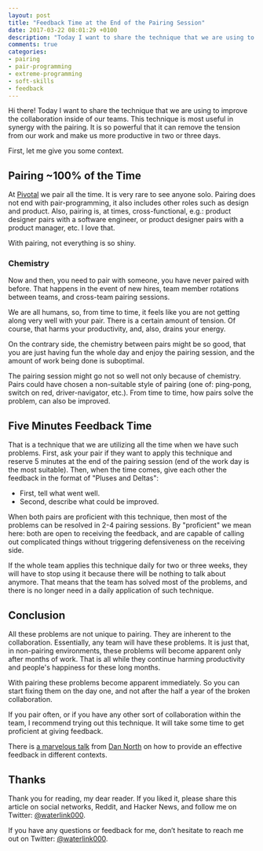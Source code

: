 ```yaml
---
layout: post
title: "Feedback Time at the End of the Pairing Session"
date: 2017-03-22 08:01:29 +0100
description: "Today I want to share the technique that we are using to improve the collaboration inside of our teams. This technique is most useful in synergy with the pairing. It is so powerful that it can remove the tension from our work and make us more productive in two or three days."
comments: true
categories:
- pairing
- pair-programming
- extreme-programming
- soft-skills
- feedback
---
```


Hi there! Today I want to share the technique that we are using to improve the collaboration inside of our teams. This technique is most useful in synergy with the pairing. It is so powerful that it can remove the tension from our work and make us more productive in two or three days.

First, let me give you some context.

## Pairing ~100% of the Time

At [Pivotal](https://pivotal.io) we pair all the time. It is very rare to see anyone solo. Pairing does not end with pair-programming, it also includes other roles such as design and product. Also, pairing is, at times, cross-functional, e.g.: product designer pairs with a software engineer, or product designer pairs with a product manager, etc. I love that.

With pairing, not everything is so shiny.

### Chemistry

Now and then, you need to pair with someone, you have never paired with before. That happens in the event of new hires, team member rotations between teams, and cross-team pairing sessions.

We are all humans, so, from time to time, it feels like you are not getting along very well with your pair. There is a certain amount of tension. Of course, that harms your productivity, and, also, drains your energy.

On the contrary side, the chemistry between pairs might be so good, that you are just having fun the whole day and enjoy the pairing session, and the amount of work being done is suboptimal.

The pairing session might go not so well not only because of chemistry. Pairs could have chosen a non-suitable style of pairing (one of: ping-pong, switch on red, driver-navigator, etc.). From time to time, how pairs solve the problem, can also be improved.

## Five Minutes Feedback Time

That is a technique that we are utilizing all the time when we have such problems. First, ask your pair if they want to apply this technique and reserve 5 minutes at the end of the pairing session (end of the work day is the most suitable). Then, when the time comes, give each other the feedback in the format of "Pluses and Deltas":

- First, tell what went well.
- Second, describe what could be improved.

When both pairs are proficient with this technique, then most of the problems can be resolved in 2-4 pairing sessions. By "proficient" we mean here: both are open to receiving the feedback, and are capable of calling out complicated things without triggering defensiveness on the receiving side.

If the whole team applies this technique daily for two or three weeks, they will have to stop using it because there will be nothing to talk about anymore. That means that the team has solved most of the problems, and there is no longer need in a daily application of such technique.

## Conclusion

All these problems are not unique to pairing. They are inherent to the collaboration. Essentially, any team will have these problems. It is just that, in non-pairing environments, these problems will become apparent only after months of work. That is all while they continue harming productivity and people's happiness for these long months.

With pairing these problems become apparent immediately. So you can start fixing them on the day one, and not after the half a year of the broken collaboration.

If you pair often, or if you have any other sort of collaboration within the team, I recommend trying out this technique. It will take some time to get proficient at giving feedback.

There is [a marvelous talk](https://www.infoq.com/presentations/feedback-models-techniques) from [Dan North](https://dannorth.net) on how to provide an effective feedback in different contexts.

## Thanks

Thank you for reading, my dear reader. If you liked it, please share this article on social networks, Reddit, and Hacker News, and follow me on Twitter: [@waterlink000](https://twitter.com/waterlink000).

If you have any questions or feedback for me, don’t hesitate to reach me out on Twitter: [@waterlink000](https://twitter.com/waterlink000).
